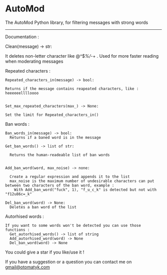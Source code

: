 # AutoMod
The AutoMod Python library, for filtering messages with strong words

-------------

Documentation :

  Clean(message) -> str:
  
  It deletes non-letter character like @^$*%/*-+ .
  Used for more faster reading when moderating messages
  
  Repeated characters :
  
    Repeated_characters_in(message) -> bool:
  
    Returns if the message contains reapeated characters, like : heeeeeelllloooo
  
  
    Set_max_repeated_characters(max_) -> None:
  
    Set the limit for Repeated_characters_in()
  
  Ban words :
  
    Ban_words_in(message) -> bool:
      Returns if a baned word is in the message
      
    Get_ban_words() -> list of str:
      
      Returns the human-readeable list of ban words
    
    
    Add_ban_word(word, max_noise) -> none:
      
      Create a regular expression and appends it to the list
      max_noise is the maximum number of undesirable characters can put between two characters of the ban word, example :
        With Add_ban_word("fuck", 1), "f_u_c_k" is detected but not with "f12u86c=_k" 

    Del_ban_word(word) -> None:
      Deletes a ban word of the list
  
  Autorhised words :
    
    If you want to some words won't be detected you can use those functions :
      Get_autorhised_words() -> list of string
      Add_autorhised_word(word) -> None
      Del_ban_word(word) -> None

You could give a star if you like/use it !

If you have a suggestion or a question you can contact me on gmail@otomatyk.com
